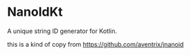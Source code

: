 # NanoIdKt
A unique string ID generator for Kotlin.

this is a kind of copy from https://github.com/aventrix/jnanoid
